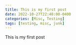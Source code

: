 ```yaml
---
title: This is my first post
date: 2022-10-27T22:48:00-0400
categories: [Misc, Testing]
tags: [testing, misc, junk]
---
```


This is my first post